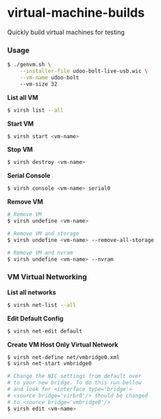 # virtual-machine-builds

Quickly build virtual machines for testing

### Usage

```bash
$ ./genvm.sh \
    --installer-file udoo-bolt-live-usb.wic \
    --vm-name udoo-bolt
    --vm-size 32
```

**List all VM**

```bash
$ virsh list --all
```

**Start VM**

```bash
$ virsh start <vm-name>
```

**Stop VM**

```bash
$ virsh destroy <vm-name>
```

**Serial Console**

```bash
$ virsh console <vm-name> serial0
```

**Remove VM**

```bash
# Remove VM
$ virsh undefine <vm-name>

# Remove VM and storage
$ virsh undefine <vm-name> --remove-all-storage

# Remove VM and nvram
$ virsh undefine <vm-name> --nvram
```

### VM Virtual Networking

**List all networks**

```bash
$ virsh net-list --all
```

**Edit Default Config**

```bash
$ virsh net-edit default
```

**Create VM Host Only Virtual Network**

```bash
$ virsh net-define net/vmbridge0.xml
$ virsh net-start vmbridge0

# Change the NIC settings from default over
# to your new bridge. To do this run bellow
# and look for <interface type='bridge'>
# <source bridge='virbr0'/> should be changed
# to <source bridge='vmbridge0'/>
$ virsh edit <vm-name>
```
